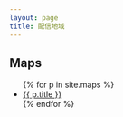 ```yaml
---
layout: page
title: 配信地域
---
```


<h2>Maps</h2>
<ul>
  {% for p in site.maps %}
  <li><a href="{{ site.baseurl }}{{ p.url }}">{{ p.title }}</a></li>
  {% endfor %}
</ul>

<div id="map_container">
  <div id="map"></div>
</div>

<script src="https://maps.google.com/maps/api/js?sensor=true&callback=initMap" async defer></script>
<script src="https://cdn.jsdelivr.net/npm/@googlemaps/markermanager/dist/index.umd.min.js"></script>
<script type="text/javascript">
function initMap() {
  var map = new google.maps.Map(document.getElementById('map'), {
    center: new google.maps.LatLng(35.474917, 139.549228),
    mapTypeId: google.maps.MapTypeId.ROADMAP,
    zoom: 4,
  });
  var infowindow = null;
  var baseurl = location.href.split(/\//);
  baseurl.pop();
  baseurl = baseurl.join('/');
  var mgr = new google.maps.plugins.markermanager.MarkerManager(map, {});
  google.maps.event.addListener(mgr, 'loaded', () => {
    var list = {{site.maps|jsonify}}.map(l => {
      return {
        lat: l.lat,
        lng: l.lng,
        url: l.url,
        title: l.title,
      };
    }).map(l => {
      var marker = new google.maps.Marker({
        position: new google.maps.LatLng(l.lat, l.lng),
        title: l.title,
      });
      google.maps.event.addListener(marker, 'click', () => {
        if (infowindow) infowindow.close();
        infowindow = new google.maps.InfoWindow({
          content: `<a href='${baseurl}${l.url}'>${l.title}</a>`,
        });
        infowindow.open(map, marker);
      });
      return marker;
    });
    mgr.addMarkers(list, 3);
    mgr.refresh();
  });
}
</script>
